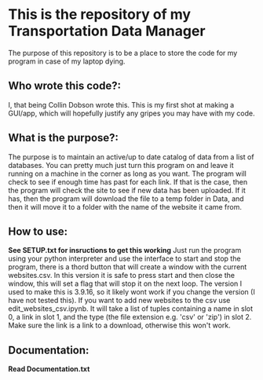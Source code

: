 # This is the repository of my Transportation Data Manager
The purpose of this repository is to be a place to store the code for my program in case of my laptop dying.

## Who wrote this code?:
I, that being Collin Dobson wrote this. This is my first shot at making a GUI/app, which will hopefully justify any gripes you may have with my code. 

## What is the purpose?:
The purpose is to maintain an active/up to date catalog of data from a list of databases. You can pretty much just turn this program on and leave it running on a machine in the corner as long as you want. The program will check to see if enough time has past for each link. If that is the case, then the program will check the site to see if new data has been uploaded. If it has, then the program will download the file to a temp folder in Data, and then it will move it to a folder with the name of the website it came from. 

## How to use:
__See SETUP.txt for insructions to get this working__
Just run the program using your python interpreter and use the interface to start and stop the program, there is a thord button that will create a window with the current websites.csv. In this version it is safe to press start and then close the window, this will set a flag that will stop it on the next loop. The version I used to make this is 3.9.16, so it likely wont work if you change the version (I have not tested this). If you want to add new websites to the csv use edit_websites_csv.ipynb. It will take a list of tuples containing a name in slot 0, a link in slot 1, and the type (the file extension e.g. 'csv' or 'zip') in slot 2. Make sure the link is a link to a download, otherwise this won't work.

## Documentation:
__Read Documentation.txt__
